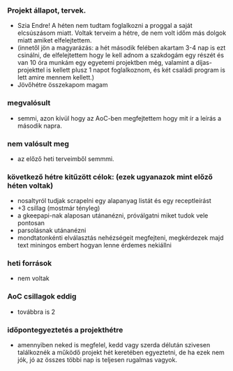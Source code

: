 ### Projekt állapot, tervek.
- Szia Endre! A héten nem tudtam foglalkozni a proggal a saját elcsúszásom miatt. Voltak terveim a hétre, de nem volt időm más dolgok miatt amiket elfelejtettem.
- (innetől jön a magyarázás: a hét második felében akartam 3-4 nap is ezt csinálni, de elfelejtettem hogy le kell adnom a szakdogám egy részét és van 10 óra munkám egy egyetemi projektben még, valamint a díjas-projekttel is kellett plusz 1 napot foglalkoznom, és két családi program is lett amire mennem kellett.)
- Jövőhétre összekapom magam

### megvalósult
- semmi, azon kívül hogy az AoC-ben megfejtettem hogy mit ír a leírás a második napra.

### nem valósult meg
- az előző heti terveimből semmmi.

### következő hétre kitűzött célok: (ezek ugyanazok mint előző héten voltak)
- nosaltyról tudjak scrapelni egy alapanyag listát és egy receptleírást
- +3 csillag (mostmár tényleg)
- a gkeepapi-nak alaposan utánanézni, próválgatni miket tudok vele pontosan
- parsolásnak utánanézni
- mondtatonkénti elválasztás nehézségeit megfejteni, megkérdezek majd text miningos embert hogyan lenne érdemes nekiállni

### heti források
- nem voltak

### AoC csillagok eddig
- továbbra is 2

### időpontegyeztetés a projekthétre
- amennyiben neked is megfelel, kedd vagy szerda délután szivesen találkoznék a működő projekt hét keretében egyeztetni, de ha ezek nem jók, jó az összes többi nap is teljesen rugalmas vagyok.
